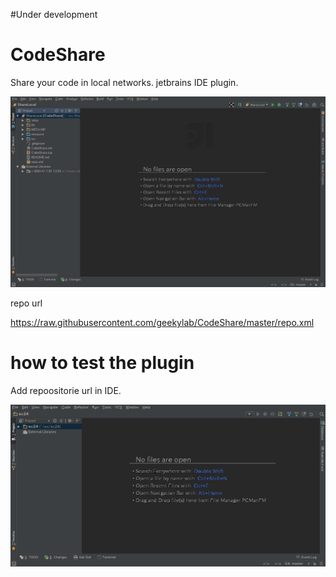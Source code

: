 #Under development

CodeShare
=========

Share your code in local networks. jetbrains IDE plugin.

![Screen1](https://github.com/geekylab/CodeShare/raw/master/screen1.gif)

repo url

https://raw.githubusercontent.com/geekylab/CodeShare/master/repo.xml

# how to test the plugin

Add repoositorie url in IDE.

![how to test](https://github.com/geekylab/CodeShare/raw/master/screen2.gif)



